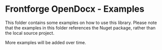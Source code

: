 # Frontforge OpenDocx - Examples
This folder contains some examples on how to use this library. Please note that the examples in this folder references the Nuget package, rather than the local source project.

More examples will be added over time.
